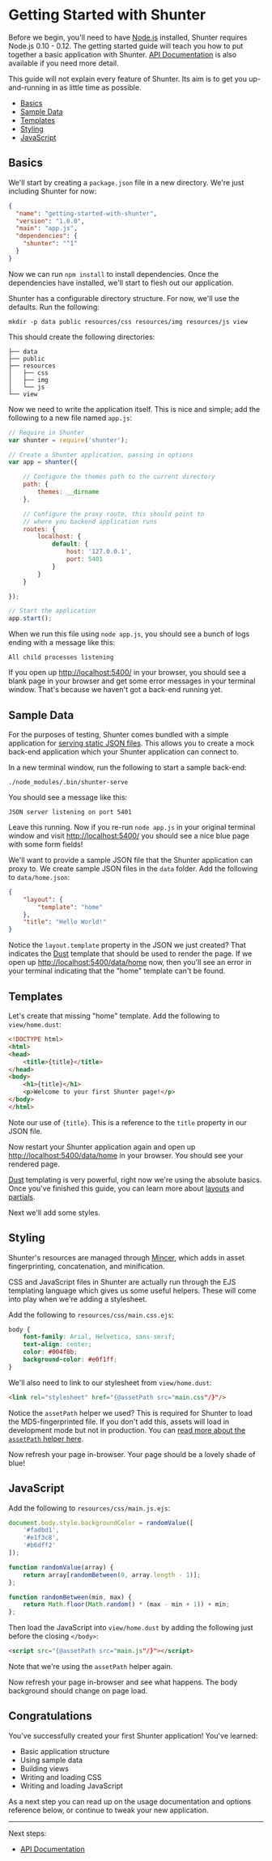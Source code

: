 
Getting Started with Shunter
============================

Before we begin, you'll need to have [Node.js](https://nodejs.org/) installed, Shunter requires Node.js 0.10 - 0.12. The getting started guide will teach you how to put together a basic application with Shunter. [API Documentation](usage.md) is also available if you need more detail.

This guide will not explain every feature of Shunter. Its aim is to get you up-and-running in as little time as possible.

- [Basics](#basics)
- [Sample Data](#sample-data)
- [Templates](#templates)
- [Styling](#styling)
- [JavaScript](#javascript)


Basics
------

We'll start by creating a `package.json` file in a new directory. We're just including Shunter for now:

```json
{
  "name": "getting-started-with-shunter",
  "version": "1.0.0",
  "main": "app.js",
  "dependencies": {
    "shunter": "^1"
  }
}
```

Now we can run `npm install` to install dependencies. Once the dependencies have installed, we'll start to flesh out our application.

Shunter has a configurable directory structure. For now, we'll use the defaults. Run the following:

```
mkdir -p data public resources/css resources/img resources/js view
```

This should create the following directories:

```
├── data
├── public
├── resources
│   ├── css
│   ├── img
│   └── js
└── view
```

Now we need to write the application itself. This is nice and simple; add the following to a new file named `app.js`:

```js
// Require in Shunter
var shunter = require('shunter');

// Create a Shunter application, passing in options
var app = shunter({

    // Configure the themes path to the current directory
    path: {
        themes: __dirname
    },

    // Configure the proxy route, this should point to
    // where you backend application runs
    routes: {
        localhost: {
            default: {
                host: '127.0.0.1',
                port: 5401
            }
        }
    }

});

// Start the application
app.start();
```

When we run this file using `node app.js`, you should see a bunch of logs ending with a message like this:

```
All child processes listening
```

If you open up [http://localhost:5400/](http://localhost:5400/) in your browser, you should see a blank page in your browser and get some error messages in your terminal window. That's because we haven't got a back-end running yet.


Sample Data
-----------

For the purposes of testing, Shunter comes bundled with a simple application for [serving static JSON files](usage/sample-data.md). This allows you to create a mock back-end application which your Shunter application can connect to.

In a new terminal window, run the following to start a sample back-end:

```
./node_modules/.bin/shunter-serve
```

You should see a message like this:

```
JSON server listening on port 5401
```

Leave this running. Now if you re-run `node app.js` in your original terminal window and visit [http://localhost:5400/](http://localhost:5400/) you should see a nice blue page with some form fields!

We'll want to provide a sample JSON file that the Shunter application can proxy to. We create sample JSON files in the `data` folder. Add the following to `data/home.json`:

```json
{
    "layout": {
        "template": "home"
    },
    "title": "Hello World!"
}
```

Notice the `layout.template` property in the JSON we just created? That indicates the [Dust](http://www.dustjs.com/) template that should be used to render the page. If we open up [http://localhost:5400/data/home](http://localhost:5400/data/home) now, then you'll see an error in your terminal indicating that the "home" template can't be found.



Templates
---------

Let's create that missing "home" template. Add the following to `view/home.dust`:

```html
<!DOCTYPE html>
<html>
<head>
    <title>{title}</title>
</head>
<body>
    <h1>{title}</h1>
    <p>Welcome to your first Shunter page!</p>
</body>
</html>
```

Note our use of `{title}`. This is a reference to the `title` property in our JSON file.

Now restart your Shunter application again and open up [http://localhost:5400/data/home](http://localhost:5400/data/home) in your browser. You should see your rendered page.

[Dust](http://www.dustjs.com/) templating is very powerful, right now we're using the absolute basics. Once you've finished this guide, you can learn more about [layouts](usage/templates.md#using-layouts) and [partials](usage/templates.md#using-partials).

Next we'll add some styles.


Styling
-------

Shunter's resources are managed through [Mincer](http://nodeca.github.io/mincer/), which adds in asset fingerprinting, concatenation, and minification.

CSS and JavaScript files in Shunter are actually run through the EJS templating language which gives us some useful helpers. These will come into play when we're adding a stylesheet.

Add the following to `resources/css/main.css.ejs`:

```css
body {
    font-family: Arial, Helvetica, sans-serif;
    text-align: center;
    color: #004f8b;
    background-color: #e0f1ff;
}
```

We'll also need to link to our stylesheet from `view/home.dust`:

```html
<link rel="stylesheet" href="{@assetPath src="main.css"/}"/>
```

Notice the `assetPath` helper we used? This is required for Shunter to load the MD5-fingerprinted file. If you don't add this, assets will load in development mode but not in production. You can [read more about the `assetPath` helper here](usage/templates.md#the-assetpath-helper).

Now refresh your page in-browser. Your page should be a lovely shade of blue!


JavaScript
----------

Add the following to `resources/css/main.js.ejs`:

```js
document.body.style.backgroundColor = randomValue([
    '#fadbd1',
    '#e1f3c8',
    '#b6dff2'
]);

function randomValue(array) {
    return array[randomBetween(0, array.length - 1)];
};

function randomBetween(min, max) {
    return Math.floor(Math.random() * (max - min + 1)) + min;
};
```

Then load the JavaScript into `view/home.dust` by adding the following just before the closing `</body>`:

```html
<script src="{@assetPath src="main.js"/}"></script>
```

Note that we're using the `assetPath` helper again.

Now refresh your page in-browser and see what happens. The body background should change on page load.


Congratulations
---------------

You've successfully created your first Shunter application! You've learned:

- Basic application structure
- Using sample data
- Building views
- Writing and loading CSS
- Writing and loading JavaScript

As a next step you can read up on the usage documentation and options reference below, or continue to tweak your new application.


---

Next steps:

- [API Documentation](usage.md)
